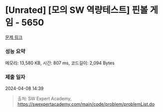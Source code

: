 # [Unrated] [모의 SW 역량테스트] 핀볼 게임 - 5650 

[문제 링크](https://swexpertacademy.com/main/code/problem/problemDetail.do?contestProbId=AWXRF8s6ezEDFAUo) 

### 성능 요약

메모리: 13,580 KB, 시간: 807 ms, 코드길이: 2,094 Bytes

### 제출 일자

2024-04-08 14:39



> 출처: SW Expert Academy, https://swexpertacademy.com/main/code/problem/problemList.do